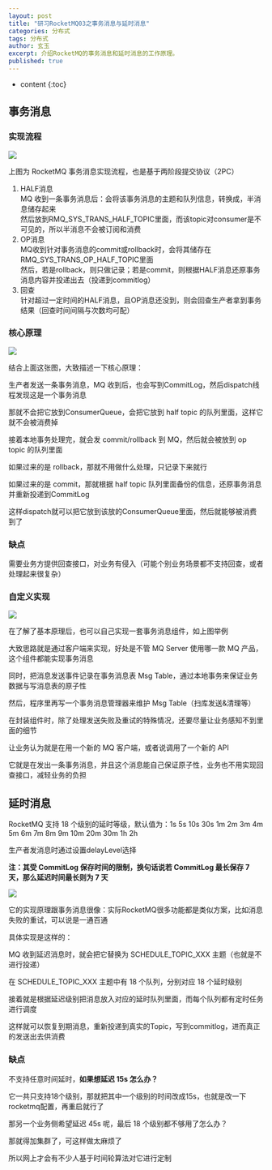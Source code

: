 ```yaml
---
layout: post
title: "研习RocketMQ03之事务消息与延时消息"
categories: 分布式
tags: 分布式
author: 玄玉
excerpt: 介绍RocketMQ的事务消息和延时消息的工作原理。
published: true
---
```


* content
{:toc}


## 事务消息

### 实现流程

![](https://cdn.jsdelivr.net/gh/jadyer/mydata/img/blog/2022/2022-01-03-rocketmq-tx-delay-01.png)

上图为 RocketMQ 事务消息实现流程，也是基于两阶段提交协议（2PC）

1. HALF消息<br/>
MQ 收到一条事务消息后：会将该事务消息的主题和队列信息，转换成，半消息储存起来<br/>
然后放到RMQ_SYS_TRANS_HALF_TOPIC里面，而该topic对consumer是不可见的，所以半消息不会被订阅和消费
2. OP消息<br/>
MQ收到针对事务消息的commit或rollback时，会将其储存在RMQ_SYS_TRANS_OP_HALF_TOPIC里面<br/>
然后，若是rollback，则只做记录；若是commit，则根据HALF消息还原事务消息内容并投递出去（投递到commitlog）
3. 回查<br/>
针对超过一定时间的HALF消息，且OP消息还没到，则会回查生产者拿到事务结果（回查时间间隔与次数均可配）

### 核心原理

![](https://cdn.jsdelivr.net/gh/jadyer/mydata/img/blog/2022/2022-01-03-rocketmq-tx-delay-02.png)

结合上面这张图，大致描述一下核心原理：

生产者发送一条事务消息，MQ 收到后，也会写到CommitLog，然后dispatch线程发现这是一个事务消息

那就不会把它放到ConsumerQueue，会把它放到 half topic 的队列里面，这样它就不会被消费掉

接着本地事务处理完，就会发 commit/rollback 到 MQ，然后就会被放到 op topic 的队列里面

如果过来的是 rollback，那就不用做什么处理，只记录下来就行

如果过来的是 commit，那就根据 half topic 队列里面备份的信息，还原事务消息并重新投递到CommitLog

这样dispatch就可以把它放到该放的ConsumerQueue里面，然后就能够被消费到了

### 缺点

需要业务方提供回查接口，对业务有侵入（可能个别业务场景都不支持回查，或者处理起来很复杂）

### 自定义实现

![](https://cdn.jsdelivr.net/gh/jadyer/mydata/img/blog/2022/2022-01-03-rocketmq-tx-delay-03.png)

在了解了基本原理后，也可以自己实现一套事务消息组件，如上图举例

大致思路就是通过客户端来实现，好处是不管 MQ Server 使用哪一款 MQ 产品，这个组件都能实现事务消息

同时，把消息发送事件记录在事务消息表 Msg Table，通过本地事务来保证业务数据与写消息表的原子性

然后，程序里再写一个事务消息管理器来维护 Msg Table（扫库发送&清理等）

在封装组件时，除了处理发送失败及重试的特殊情况，还要尽量让业务感知不到里面的细节

让业务认为就是在用一个新的 MQ 客户端，或者说调用了一个新的 API

它就是在发出一条事务消息，并且这个消息能自己保证原子性，业务也不用实现回查接口，减轻业务的负担

## 延时消息

RocketMQ 支持 18 个级别的延时等级，默认值为：1s 5s 10s 30s 1m 2m 3m 4m 5m 6m 7m 8m 9m 10m 20m 30m 1h 2h

生产者发消息时通过设置delayLevel选择

**注：其受 CommitLog 保存时间的限制，换句话说若 CommitLog 最长保存 7 天，那么延迟时间最长则为 7 天**

![](https://cdn.jsdelivr.net/gh/jadyer/mydata/img/blog/2022/2022-01-03-rocketmq-tx-delay-04.png)

它的实现原理跟事务消息很像：实际RocketMQ很多功能都是类似方案，比如消息失败的重试，可以说是一通百通

具体实现是这样的：

MQ 收到延迟消息时，就会把它替换为 SCHEDULE_TOPIC_XXX 主题（也就是不进行投递）

在 SCHEDULE_TOPIC_XXX 主题中有 18 个队列，分别对应 18 个延时级别

接着就是根据延迟级别把消息放入对应的延时队列里面，而每个队列都有定时任务进行调度

这样就可以恢复到期消息，重新投递到真实的Topic，写到commitlog，进而真正的发送出去供消费

### 缺点

不支持任意时间延时，**如果想延迟 15s 怎么办？**

它一共只支持18个级别，那就把其中一个级别的时间改成15s，也就是改一下rocketmq配置，再重启就行了

那另一个业务侧希望延迟 45s 呢，最后 18 个级别都不够用了怎么办？

那就得加集群了，可这样做太麻烦了

所以网上才会有不少人基于时间轮算法对它进行定制